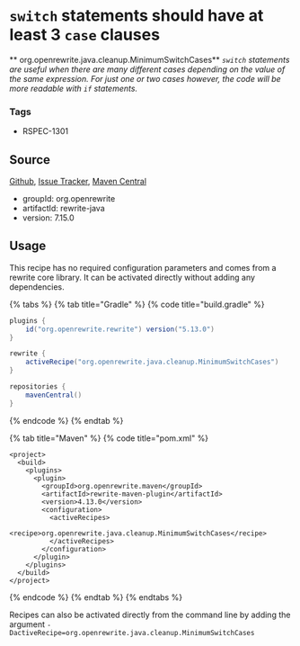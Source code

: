 # `switch` statements should have at least 3 `case` clauses

** org.openrewrite.java.cleanup.MinimumSwitchCases**
_`switch` statements are useful when there are many different cases depending on the value of the same expression. For just one or two cases however, the code will be more readable with `if` statements._

### Tags

* RSPEC-1301

## Source

[Github](https://github.com/openrewrite/rewrite), [Issue Tracker](https://github.com/openrewrite/rewrite/issues), [Maven Central](https://search.maven.org/artifact/org.openrewrite/rewrite-java/7.15.0/jar)

* groupId: org.openrewrite
* artifactId: rewrite-java
* version: 7.15.0


## Usage

This recipe has no required configuration parameters and comes from a rewrite core library. It can be activated directly without adding any dependencies.

{% tabs %}
{% tab title="Gradle" %}
{% code title="build.gradle" %}
```groovy
plugins {
    id("org.openrewrite.rewrite") version("5.13.0")
}

rewrite {
    activeRecipe("org.openrewrite.java.cleanup.MinimumSwitchCases")
}

repositories {
    mavenCentral()
}

```
{% endcode %}
{% endtab %}

{% tab title="Maven" %}
{% code title="pom.xml" %}
```markup
<project>
  <build>
    <plugins>
      <plugin>
        <groupId>org.openrewrite.maven</groupId>
        <artifactId>rewrite-maven-plugin</artifactId>
        <version>4.13.0</version>
        <configuration>
          <activeRecipes>
            <recipe>org.openrewrite.java.cleanup.MinimumSwitchCases</recipe>
          </activeRecipes>
        </configuration>
      </plugin>
    </plugins>
  </build>
</project>
```
{% endcode %}
{% endtab %}
{% endtabs %}

Recipes can also be activated directly from the command line by adding the argument `-DactiveRecipe=org.openrewrite.java.cleanup.MinimumSwitchCases`
